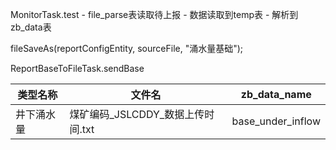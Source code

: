 MonitorTask.test  -  file_parse表读取待上报  - 数据读取到temp表 - 解析到zb_data表


fileSaveAs(reportConfigEntity, sourceFile, "涌水量基础");

ReportBaseToFileTask.sendBase


| 类型名称  | 文件名                     | zb_data_name      |
| ----- | ----------------------- | ----------------- |
| 井下涌水量 | 煤矿编码_JSLCDDY_数据上传时间.txt | base_under_inflow |
